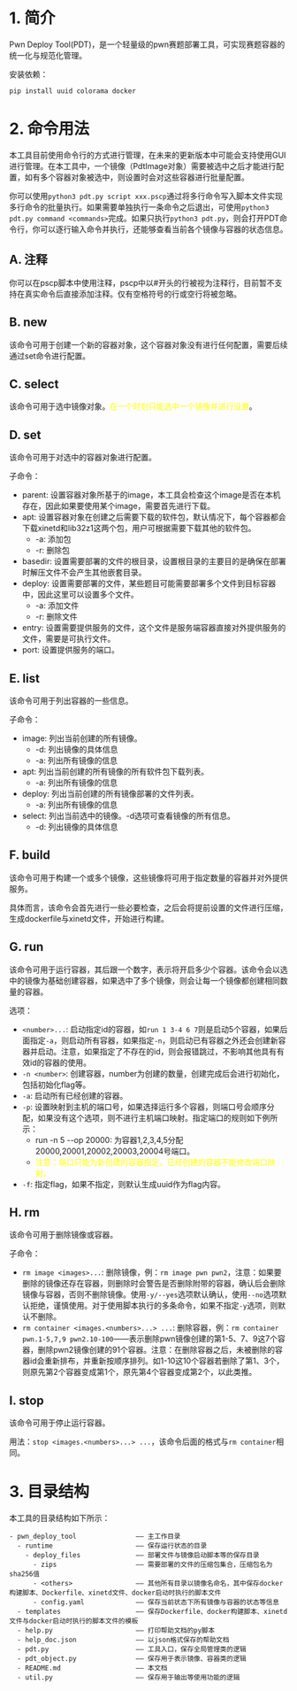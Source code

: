 # 1. 简介

Pwn Deploy Tool(PDT)，是一个轻量级的pwn赛题部署工具，可实现赛题容器的统一化与规范化管理。

安装依赖：
```shell
pip install uuid colorama docker
```

# 2. 命令用法

本工具目前使用命令行的方式进行管理，在未来的更新版本中可能会支持使用GUI进行管理。在本工具中，一个镜像（PdtImage对象）需要被选中之后才能进行配置，如有多个容器对象被选中，则设置时会对这些容器进行批量配置。

你可以使用`python3 pdt.py script xxx.pscp`通过将多行命令写入脚本文件实现多行命令的批量执行。如果需要单独执行一条命令之后退出，可使用`python3 pdt.py command <commands>`完成。如果只执行`python3 pdt.py`，则会打开PDT命令行，你可以逐行输入命令并执行，还能够查看当前各个镜像与容器的状态信息。

## A. 注释

你可以在pscp脚本中使用注释，pscp中以#开头的行被视为注释行，目前暂不支持在真实命令后直接添加注释。仅有空格符号的行或空行将被忽略。

## B. new

该命令可用于创建一个新的容器对象，这个容器对象没有进行任何配置，需要后续通过set命令进行配置。

## C. select

该命令可用于选中镜像对象。<font color=yellow>在一个时刻只能选中一个镜像并进行设置</font>。

## D. set

该命令可用于对选中的容器对象进行配置。

子命令：

- parent: 设置容器对象所基于的image，本工具会检查这个image是否在本机存在，因此如果要使用某个image，需要首先进行下载。
- apt: 设置容器对象在创建之后需要下载的软件包，默认情况下，每个容器都会下载xinetd和lib32z1这两个包，用户可根据需要下载其他的软件包。
  - -a: 添加包
  - -r: 删除包
- basedir: 设置需要部署的文件的根目录，设置根目录的主要目的是确保在部署时解压文件不会产生其他嵌套目录。
- deploy: 设置需要部署的文件，某些题目可能需要部署多个文件到目标容器中，因此这里可以设置多个文件。
  - -a: 添加文件
  - -r: 删除文件
- entry: 设置需要提供服务的文件，这个文件是服务端容器直接对外提供服务的文件，需要是可执行文件。
- port: 设置提供服务的端口。

## E. list

该命令可用于列出容器的一些信息。

子命令：

- image: 列出当前创建的所有镜像。
  - -d: 列出镜像的具体信息
  - -a: 列出所有镜像的信息
- apt: 列出当前创建的所有镜像的所有软件包下载列表。
  - -a: 列出所有镜像的信息
- deploy: 列出当前创建的所有镜像部署的文件列表。
  - -a: 列出所有镜像的信息
- select: 列出当前选中的镜像。-d选项可查看镜像的所有信息。
  - -d: 列出镜像的具体信息

## F. build

该命令可用于构建一个或多个镜像，这些镜像将可用于指定数量的容器并对外提供服务。

具体而言，该命令会首先进行一些必要检查，之后会将提前设置的文件进行压缩，生成dockerfile与xinetd文件，开始进行构建。

## G. run

该命令可用于运行容器，其后跟一个数字，表示将开启多少个容器。该命令会以选中的镜像为基础创建容器，如果选中了多个镜像，则会让每一个镜像都创建相同数量的容器。

选项：
- `<number>...`: 启动指定id的容器，如`run 1 3-4 6 7`则是启动5个容器，如果后面指定`-a`，则启动所有容器，如果指定`-n`，则启动已有容器之外还会创建新容器并启动。注意，如果指定了不存在的id，则会报错跳过，不影响其他具有有效id的容器的使用。
- `-n <number>`: 创建容器，number为创建的数量，创建完成后会进行初始化，包括初始化flag等。
- `-a`: 启动所有已经创建的容器。
- `-p`: 设置映射到主机的端口号，如果选择运行多个容器，则端口号会顺序分配，如果没有这个选项，则不进行主机端口映射。指定端口的规则如下例所示：
  - run -n 5 --op 20000: 为容器1,2,3,4,5分配20000,20001,20002,20003,20004号端口。
  - <font color=yellow>注意：端口只能为新创建的容器指定，已经创建的容器不能修改端口映射。</font>
- `-f`: 指定flag，如果不指定，则默认生成uuid作为flag内容。

## H. rm

该命令可用于删除镜像或容器。

子命令：
- `rm image <images>...`: 删除镜像，例：`rm image pwn pwn2`，注意：如果要删除的镜像还存在容器，则删除时会警告是否删除附带的容器，确认后会删除镜像与容器，否则不删除镜像。使用`-y/--yes`选项默认确认，使用`--no`选项默认拒绝，谨慎使用。对于使用脚本执行的多条命令，如果不指定`-y`选项，则默认不删除。
- `rm container <images.<numbers>...> ...`: 删除容器，例：`rm container pwn.1-5,7,9 pwn2.10-100`——表示删除pwn镜像创建的第1-5、7、9这7个容器，删除pwn2镜像创建的91个容器。注意：在删除容器之后，未被删除的容器id会重新排布，并重新按顺序排列。如1-10这10个容器若删除了第1、3个，则原先第2个容器变成第1个，原先第4个容器变成第2个，以此类推。

## I. stop

该命令可用于停止运行容器。

用法：`stop <images.<numbers>...> ...`，该命令后面的格式与`rm container`相同。

# 3. 目录结构

本工具的目录结构如下所示：

```
- pwn_deploy_tool               —— 主工作目录
  - runtime                     —— 保存运行状态的目录
    - deploy_files              —— 部署文件与镜像启动脚本等的保存目录
      - zips                    —— 需要部署的文件的压缩包集合，压缩包名为sha256值
      - <others>                —— 其他所有目录以镜像名命名，其中保存docker构建脚本、Dockerfile、xinetd文件、docker启动时执行的脚本文件
      - config.yaml             —— 保存当前状态下所有镜像与容器的状态等信息
  - templates                   —— 保存Dockerfile、docker构建脚本、xinetd文件与docker启动时执行的脚本文件的模板
  - help.py                     —— 打印帮助文档的py脚本
  - help_doc.json               —— 以json格式保存的帮助文档
  - pdt.py                      —— 工具入口，保存全局管理类的逻辑
  - pdt_object.py               —— 保存用于表示镜像、容器类的逻辑
  - README.md                   —— 本文档
  - util.py                     —— 保存用于输出等使用功能的逻辑
```

